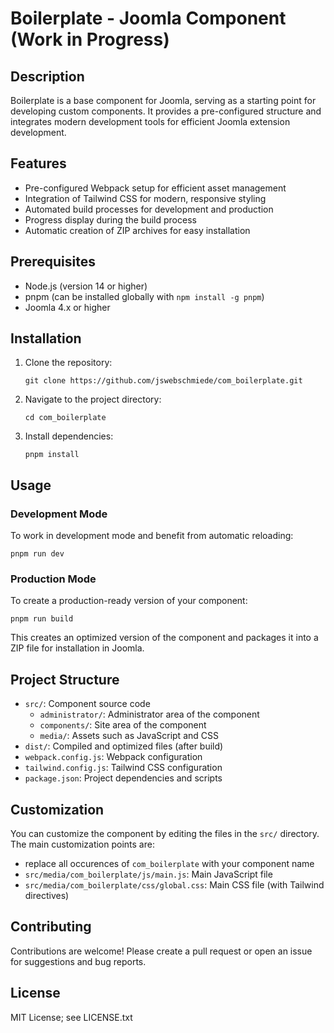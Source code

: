 # Boilerplate - Joomla Component (Work in Progress)

## Description

Boilerplate is a base component for Joomla, serving as a starting point for developing custom components. It provides a pre-configured structure and integrates modern development tools for efficient Joomla extension development.

## Features

-   Pre-configured Webpack setup for efficient asset management
-   Integration of Tailwind CSS for modern, responsive styling
-   Automated build processes for development and production
-   Progress display during the build process
-   Automatic creation of ZIP archives for easy installation

## Prerequisites

-   Node.js (version 14 or higher)
-   pnpm (can be installed globally with `npm install -g pnpm`)
-   Joomla 4.x or higher

## Installation

1. Clone the repository:

    ```
    git clone https://github.com/jswebschmiede/com_boilerplate.git
    ```

2. Navigate to the project directory:

    ```
    cd com_boilerplate
    ```

3. Install dependencies:
    ```
    pnpm install
    ```

## Usage

### Development Mode

To work in development mode and benefit from automatic reloading:

```
pnpm run dev
```

### Production Mode

To create a production-ready version of your component:

```
pnpm run build
```

This creates an optimized version of the component and packages it into a ZIP file for installation in Joomla.

## Project Structure

-   `src/`: Component source code
    -   `administrator/`: Administrator area of the component
    -   `components/`: Site area of the component
    -   `media/`: Assets such as JavaScript and CSS
-   `dist/`: Compiled and optimized files (after build)
-   `webpack.config.js`: Webpack configuration
-   `tailwind.config.js`: Tailwind CSS configuration
-   `package.json`: Project dependencies and scripts

## Customization

You can customize the component by editing the files in the `src/` directory. The main customization points are:

-   replace all occurences of `com_boilerplate` with your component name
-   `src/media/com_boilerplate/js/main.js`: Main JavaScript file
-   `src/media/com_boilerplate/css/global.css`: Main CSS file (with Tailwind directives)

## Contributing

Contributions are welcome! Please create a pull request or open an issue for suggestions and bug reports.

## License

MIT License; see LICENSE.txt

